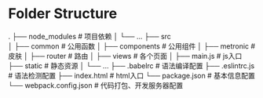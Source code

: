 # Folder Structure

.
├── node_modules              # 项目依赖
│   └── ...
├── src                       
│   ├── common                # 公用函数
│   ├── components            # 公用组件
│   ├── metronic              # 皮肤
│   ├── router                # 路由
│   ├── views                 # 各个页面
│   ├── main.js               # js入口
├── static                    # 静态资源
│       └── ...
├── .babelrc                  # 语法编译配置
├── .eslintrc.js              # 语法检测配置
├── index.html                # html入口
└── package.json              # 基本信息配置
└── webpack.config.json       # 代码打包、开发服务器配置